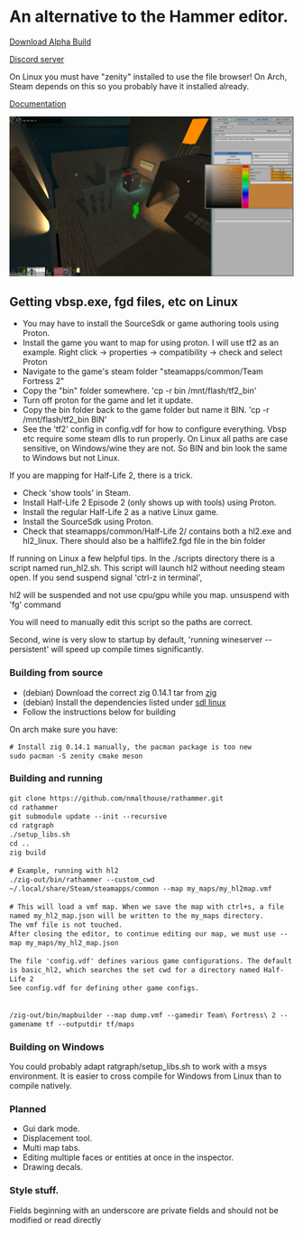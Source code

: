 # An alternative to the Hammer editor.
[Download Alpha Build](https://github.com/nmalthouse/rathammer/releases)

[Discord server](https://discord.gg/wP7gMXpcNR)

On Linux you must have "zenity" installed to use the file browser! On Arch, Steam depends on this so you probably have it installed already.

[Documentation](doc/start.md)

![Screenshot of the editor](doc/screen.jpg)

## Getting vbsp.exe, fgd files, etc on Linux
* You may have to install the SourceSdk or game authoring tools using Proton.
* Install the game you want to map for using proton. I will use tf2 as an example. Right click -> properties -> compatibility -> check and select Proton
* Navigate to the game's steam folder "steamapps/common/Team Fortress 2"
* Copy the "bin" folder somewhere. 'cp -r bin /mnt/flash/tf2_bin'
* Turn off proton for the game and let it update.
* Copy the bin folder back to the game folder but name it BIN. 'cp -r /mnt/flash/tf2_bin BIN'
* See the 'tf2' config in config.vdf for how to configure everything.
Vbsp etc require some steam dlls to run properly. On Linux all paths are case sensitive, on Windows/wine they are not. So BIN and bin look the same to Windows but not Linux.

If you are mapping for Half-Life 2, there is a trick.
* Check 'show tools' in Steam. 
* Install Half-Life 2 Episode 2 (only shows up with tools) using Proton.
* Install the regular Half-Life 2 as a native Linux game.
* Install the SourceSdk using Proton.
* Check that steamapps/common/Half-Life 2/ contains both a hl2.exe and hl2_linux. There should also be a halflife2.fgd file in the bin folder

If running on Linux a few helpful tips.
In the ./scripts directory there is a script named run_hl2.sh.
This script will launch hl2 without needing steam open. If you send suspend signal 'ctrl-z in terminal', 

hl2 will be suspended and not use cpu/gpu while you map. unsuspend with 'fg' command

You will need to manually edit this script so the paths are correct.

Second, wine is very slow to startup by default, 'running wineserver --persistent' will speed up compile times significantly.

### Building from source
* (debian) Download the correct zig 0.14.1 tar from [zig](https://ziglang.org/download/)
* (debian) Install the dependencies listed under [sdl linux](https://github.com/libsdl-org/SDL/blob/main/docs/README-linux.md)
* Follow the instructions below for building

On arch make sure you have: 
```
# Install zig 0.14.1 manually, the pacman package is too new
sudo pacman -S zenity cmake meson
```

### Building and running
```
git clone https://github.com/nmalthouse/rathammer.git
cd rathammer
git submodule update --init --recursive
cd ratgraph
./setup_libs.sh
cd ..
zig build

# Example, running with hl2
./zig-out/bin/rathammer --custom_cwd ~/.local/share/Steam/steamapps/common --map my_maps/my_hl2map.vmf

# This will load a vmf map. When we save the map with ctrl+s, a file named my_hl2_map.json will be written to the my_maps directory.
The vmf file is not touched.
After closing the editor, to continue editing our map, we must use --map my_maps/my_hl2_map.json

The file 'config.vdf' defines various game configurations. The default is basic_hl2, which searches the set cwd for a directory named Half-Life 2
See config.vdf for defining other game configs.


/zig-out/bin/mapbuilder --map dump.vmf --gamedir Team\ Fortress\ 2 --gamename tf --outputdir tf/maps
```

### Building on Windows
You could probably adapt ratgraph/setup_libs.sh to work with a msys environment.
It is easier to cross compile for Windows from Linux than to compile natively.

### Planned
* Gui dark mode.
* Displacement tool.
* Multi map tabs.
* Editing multiple faces or entities at once in the inspector.
* Drawing decals.


### Style stuff.
Fields beginning with an underscore are private fields and should not be modified or read directly
